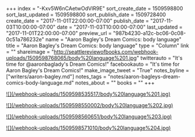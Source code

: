 +++
index = "-Kxv5W6nCAetwOdVlR9E"
sort_create_date = 1509598800
sort_last_updated = 1509598800
sort_publish_date = 1509728400
create_date = "2017-11-01T22:00:00-07:00"
publish_date = "2017-11-03T10:00:00-07:00"
date = "2017-11-03T10:00:00-07:00"
last_updated = "2017-11-01T22:00:00-07:00"
preview_url = "987b4230-a12c-bc06-0c08-0c51a786232e"
name = "Aaron Bagley's Dream Comics: body language"
title = "Aaron Bagley's Dream Comics: body language"
type = "Column"
link = ""
shareimage = "http://seattlereviewofbooks.com/webhook-uploads/1509598768065/body%20language%201.jpg"
twitterauto = "It's time for @aaronbaglady's Dream Comics!"
facebookauto = "It's time for Aaron Bagley's Dream Comics!"
make_image_tweet = "True"
notes_byline = ["writers/aaron-bagley.md"]
notes_tags = "notes/aaron-bagleys-dream-comics-body-language.md"
notes_about = ""
books = ""
+++
<p class="image"><a href="/webhook-uploads/1509598535517/body%20language%201.jpg" target=_blank>![](/webhook-uploads/1509598535517/body%20language%201.jpg)</a></p>
<p class="image"><a href="![](/webhook-uploads/1509598550002/body%20language%202.jpg" target=_blank>![](/webhook-uploads/1509598550002/body%20language%202.jpg)</a></p>
<p class="image"><a href="![](/webhook-uploads/1509598560651/body%20language%203.jpg)" target=_blank>![](/webhook-uploads/1509598560651/body%20language%203.jpg)</a></p>
<p class="image"><a href="![](/webhook-uploads/1509598571010/body%20language%204.jpg)" target=_blank>![](/webhook-uploads/1509598571010/body%20language%204.jpg)</a></p>